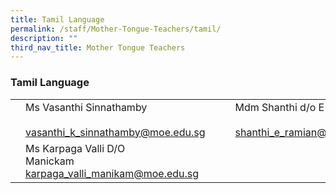 ```yaml
---
title: Tamil Language
permalink: /staff/Mother-Tongue-Teachers/tamil/
description: ""
third_nav_title: Mother Tongue Teachers
---
```

### Tamil Language 

|  	|  	|  	|  	|  	|
|---	|---	|---	|---	|---	|
| | Ms Vasanthi Sinnathamby<br><br>vasanthi_k_sinnathamby@moe.edu.sg 	|  	|  	| Mdm Shanthi d/o E Ramian<br><br>shanthi_e_ramian@moe.edu.sg 	|
|	| Ms Karpaga Valli D/O <br>Manickam<br>karpaga_valli_manikam@moe.edu.sg 	|   	|   	|   	|